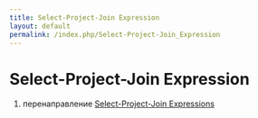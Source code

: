 ```yaml
---
title: Select-Project-Join Expression
layout: default
permalink: /index.php/Select-Project-Join_Expression
---
```


# Select-Project-Join Expression

1. перенаправление [Select-Project-Join Expressions](Select-Project-Join_Expressions)